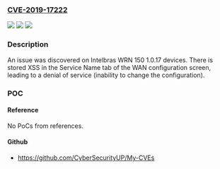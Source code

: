 ### [CVE-2019-17222](https://cve.mitre.org/cgi-bin/cvename.cgi?name=CVE-2019-17222)
![](https://img.shields.io/static/v1?label=Product&message=n%2Fa&color=blue)
![](https://img.shields.io/static/v1?label=Version&message=n%2Fa&color=blue)
![](https://img.shields.io/static/v1?label=Vulnerability&message=n%2Fa&color=brighgreen)

### Description

An issue was discovered on Intelbras WRN 150 1.0.17 devices. There is stored XSS in the Service Name tab of the WAN configuration screen, leading to a denial of service (inability to change the configuration).

### POC

#### Reference
No PoCs from references.

#### Github
- https://github.com/CyberSecurityUP/My-CVEs

